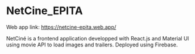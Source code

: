 # NetCine_EPITA

Web app link: https://netcine-epita.web.app/

NetCiné is a frontend application developped with React.js and Material UI using movie API to load images and trailers. Deployed using Firebase. 
